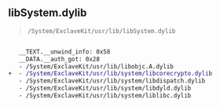## libSystem.dylib

> `/System/ExclaveKit/usr/lib/libSystem.dylib`

```diff

   __TEXT.__unwind_info: 0x58
   __DATA.__auth_got: 0x28
   - /System/ExclaveKit/usr/lib/libobjc.A.dylib
+  - /System/ExclaveKit/usr/lib/system/libcorecrypto.dylib
   - /System/ExclaveKit/usr/lib/system/libdispatch.dylib
   - /System/ExclaveKit/usr/lib/system/libdyld.dylib
   - /System/ExclaveKit/usr/lib/system/liblibc.dylib

```
